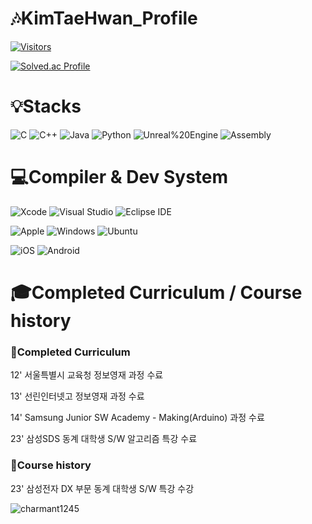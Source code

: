 # :notes:KimTaeHwan_Profile
[![Visitors](https://hits.seeyoufarm.com/api/count/incr/badge.svg?url=https%3A%2F%2Fgithub.com%2FTaehwanKim-kr&count_bg=%23D2C5E9&title_bg=%23BB2649&icon=&icon_color=%23E7E7E7&title=Visitors&edge_flat=false)](https://hits.seeyoufarm.com)

[![Solved.ac Profile](http://mazassumnida.wtf/api/v2/generate_badge?boj=charmant1245)](https://solved.ac/charmant1245/)

# :bulb:Stacks
![C](https://img.shields.io/badge/C-A8B9CC.svg?&style=for-the-badge&logo=C&logoColor=white) ![C++](https://img.shields.io/badge/C++-00599C.svg?&style=for-the-badge&logo=C%2B%2B&logoColor=white) ![Java](https://img.shields.io/badge/Java-ED8B00?style=for-the-badge&logo=openjdk&logoColor=white) ![Python](https://img.shields.io/badge/Python-14354C?style=for-the-badge&logo=python&logoColor=white) ![Unreal%20Engine](https://img.shields.io/badge/Unreal%20Engine-0E1128.svg?&style=for-the-badge&logo=Unreal%20Engine&logoColor=white) ![Assembly](https://img.shields.io/badge/Assembly-007AAC.svg?&style=for-the-badge&logo=AssemblyScript&logoColor=white)
# :computer:Compiler & Dev System
![Xcode](https://img.shields.io/badge/Xcode-147EFB.svg?&style=for-the-badge&logo=Xcode&logoColor=white)
![Visual Studio](https://img.shields.io/badge/Visual%20Studio-5C2D91.svg?&style=for-the-badge&logo=Visual%20Studio&logoColor=white)
![Eclipse IDE](https://img.shields.io/badge/Eclipse%20IDE-2C2255.svg?&style=for-the-badge&logo=Eclipse%20IDE&logoColor=white)

![Apple](https://img.shields.io/badge/Apple-000000.svg?&style=for-the-badge&logo=Apple&logoColor=white)
![Windows](https://img.shields.io/badge/Windows-0078D6.svg?&style=for-the-badge&logo=Windows&logoColor=white)
![Ubuntu](https://img.shields.io/badge/Ubuntu-E95420.svg?&style=for-the-badge&logo=Ubuntu&logoColor=white)

![iOS](https://img.shields.io/badge/iOS-000000.svg?&style=for-the-badge&logo=iOS&logoColor=white)
![Android](https://img.shields.io/badge/Android-3DDC84.svg?&style=for-the-badge&logo=Android&logoColor=white)

# :mortar_board:Completed Curriculum / Course history

### 📘Completed Curriculum

12' 서울특별시 교육청 정보영재 과정 수료

13' 선린인터넷고 정보영재 과정 수료

14' Samsung Junior SW Academy - Making(Arduino) 과정 수료

23' 삼성SDS 동계 대학생 S/W 알고리즘 특강 수료

### :green_book:Course history
23' 삼성전자 DX 부문 동계 대학생 S/W 특강 수강

![charmant1245](https://mazandi.herokuapp.com/api?handle=charmant1245&theme=warm)
